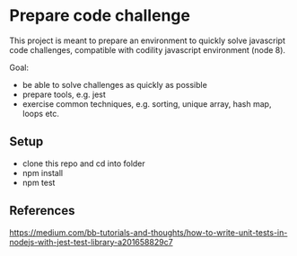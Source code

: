 # Prepare code challenge

This project is meant to prepare an environment to quickly solve javascript code challenges, compatible with codility javascript environment (node 8).

Goal:

- be able to solve challenges as quickly as possible
- prepare tools, e.g. jest
- exercise common techniques, e.g. sorting, unique array, hash map, loops etc.

## Setup

- clone this repo and cd into folder
- npm install
- npm test

## References

https://medium.com/bb-tutorials-and-thoughts/how-to-write-unit-tests-in-nodejs-with-jest-test-library-a201658829c7